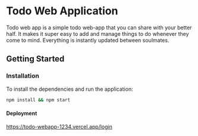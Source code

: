 # Todo Web Application

Todo web app is a simple todo web-app that you can share with your better half.
It makes it super easy to add and manage things to do whenever they come to mind.
Everything is instantly updated between soulmates.

## Getting Started

### Installation

To install the dependencies and run the application:

```bash
npm install && npm start
```
#### Deployment

https://todo-webapp-1234.vercel.app/login